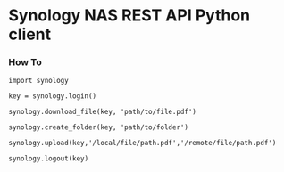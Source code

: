 # Synology NAS REST API Python client

### How To
```
import synology

key = synology.login()

synology.download_file(key, 'path/to/file.pdf')

synology.create_folder(key, 'path/to/folder')

synology.upload(key,'/local/file/path.pdf','/remote/file/path.pdf')

synology.logout(key)
```
